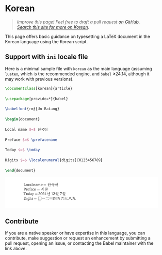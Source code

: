 # Korean

<blockquote>
  <p><em>Improve this page! Feel free to draft a pull request <a href="https://github.com/latex3/babel/tree/docs/docs">on GitHub</a>.<br>
  <a href="https://www.google.com/search?q=site%3Alatex3.github.io%2Fbabel+Korean">Search this site for more on Korean</a>.</em></p>
</blockquote>

This page offers basic guidance on typesetting a LaTeX document in the
Korean language using the Korean script.

## Support with `ini` locale file

Here is a minimal sample file with `korean` as the main language
(assuming `luatex`, which is the recommended engine, and `babel` ≥24.14,
although it may work with previous versions).

```tex
\documentclass[korean]{article}

\usepackage[provide=*]{babel}

\babelfont{rm}{Un Batang}

\begin{document}

Local name $=$ 한국어

Preface $=$ \prefacename

Today $=$ \today

Digits $=$ \localenumeral{digits}{0123456789}

\end{document}
```

![](../media/locale-korean.png)

## Contribute

If you are a native speaker or have expertise in this language, you can
contribute, make suggestion or request an enhancement by submitting a
pull request, opening an issue, or contacting the Babel maintainer with
the link above.